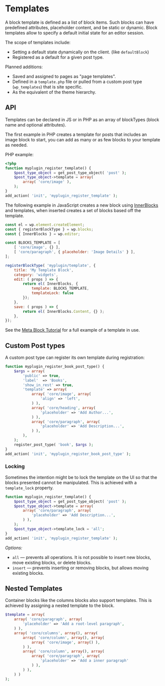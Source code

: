 # Templates

A block template is defined as a list of block items. Such blocks can have predefined attributes, placeholder content, and be static or dynamic. Block templates allow to specify a default initial state for an editor session.

The scope of templates include:

- Setting a default state dynamically on the client. (like `defaultBlock`)
- Registered as a default for a given post type.

Planned additions:

- Saved and assigned to pages as "page templates".
- Defined in a `template.php` file or pulled from a custom post type (`wp_templates`) that is site specific.
- As the equivalent of the theme hierarchy.

## API

Templates can be declared in JS or in PHP as an array of blockTypes (block name and optional attributes).

The first example in PHP creates a template for posts that includes an image block to start, you can add as many or as few blocks to your template as needed.

PHP example:

```php
<?php
function myplugin_register_template() {
    $post_type_object = get_post_type_object( 'post' );
    $post_type_object->template = array(
        array( 'core/image' ),
    );
}
add_action( 'init', 'myplugin_register_template' );
```

The following example in JavaScript creates a new block using [InnerBlocks](/packages/block-editor/src/components/inner-blocks/README.md) and templates, when inserted creates a set of blocks based off the template.

```js
const el = wp.element.createElement;
const { registerBlockType } = wp.blocks;
const { InnerBlocks } = wp.editor;

const BLOCKS_TEMPLATE = [
	[ 'core/image', {} ],
	[ 'core/paragraph', { placeholder: 'Image Details' } ],
];

registerBlockType( 'myplugin/template', {
	title: 'My Template Block',
	category: 'widgets',
	edit: ( props ) => {
		return el( InnerBlocks, {
			template: BLOCKS_TEMPLATE,
			templateLock: false
		});
	},
	save: ( props ) => {
		return el( InnerBlocks.Content, {} );
	},
});
```

See the [Meta Block Tutorial](/docs/designers-developers/developers/tutorials/metabox/meta-block-5-finishing.md) for a full example of a template in use.

## Custom Post types

A custom post type can register its own template during registration:

```php
function myplugin_register_book_post_type() {
	$args = array(
		'public' => true,
		'label'  => 'Books',
		'show_in_rest' => true,
		'template' => array(
			array( 'core/image', array(
				'align' => 'left',
			) ),
			array( 'core/heading', array(
				'placeholder' => 'Add Author...',
			) ),
			array( 'core/paragraph', array(
				'placeholder' => 'Add Description...',
			) ),
		),
	);
	register_post_type( 'book', $args );
}
add_action( 'init', 'myplugin_register_book_post_type' );
```

### Locking

Sometimes the intention might be to lock the template on the UI so that the blocks presented cannot be manipulated. This is achieved with a `template_lock` property.

```php
function myplugin_register_template() {
	$post_type_object = get_post_type_object( 'post' );
	$post_type_object->template = array(
		array( 'core/paragraph', array(
			'placeholder' => 'Add Description...',
		) ),
	);
	$post_type_object->template_lock = 'all';
}
add_action( 'init', 'myplugin_register_template' );
```

*Options:*

- `all` — prevents all operations. It is not possible to insert new blocks, move existing blocks, or delete blocks.
- `insert` — prevents inserting or removing blocks, but allows moving existing blocks.

## Nested Templates

Container blocks like the columns blocks also support templates. This is achieved by assigning a nested template to the block.

```php
$template = array(
	array( 'core/paragraph', array(
		'placeholder' => 'Add a root-level paragraph',
	) ),
	array( 'core/columns', array(), array(
		array( 'core/column', array(), array(
			array( 'core/image', array() ),
		) ),
		array( 'core/column', array(), array(
			array( 'core/paragraph', array(
				'placeholder' => 'Add a inner paragraph'
			) ),
		) ),
	) )
);
```
